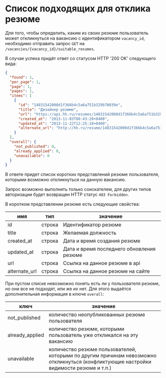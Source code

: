 # Список подходящих для отклика резюме

Для того, чтобы определить, каким из своих резюме пользователь может откликнуться на вакансию c идентификатором `vacancy_id`, 
необходимо отправить запрос `GET` на `/vacancies/{vacancy_id}/suitable_resumes`.

В случае успеха придёт ответ со статусом HTTP '200 OK' следующего вида:

```json
{
  "found": 1,
  "per_page": 1,
  "page": 1,
  "pages": 1,
  "items": [
    {
      "id": "14831542000d1f366b4c5a6a751b329b70039e",
      "title": "Дизайнер резюме",
      "url": "https://api.hh.ru/resumes/14831542000d1f366b4c5a6a751b329b70039e",
      "created_at": "2013-11-03T00:43:20+0400",
      "updated_at": "2013-11-22T12:25:18+0400",
      "alternate_url": "http://hh.ru/resume/14831542000d1f366b4c5a6a751b329b70039e",
    }
  ],
  "overall": {
    "not_published": 0,
    "already_applied": 0,
    "unavailable": 0    
  }
}
```

В ответе придет список коротких представлений резюме пользователя, которыми возможно откликнуться на данную вакансию.

Запрос возможно выполнить только соискателем, для других типов авторизации будет возвращен HTTP статус `403 Forbidden`.

В коротком представлении резюме есть следующие свойства:

 имя | тип | значение
 --- | --- | ---
 id | строка | Идентификатор резюме
 title | строка | Желаемая должность
 created_at | строка | Дата и время создания резюме
 updated_at | строка | Дата и время последнего обновления резюме
 url | строка | Ссылка на данное резюме в api
 alternate_url | строка | Ссылка на данное резюме на сайте

При пустом списке невозможно понять есть ли у пользователя резюме, но они все не подходят, или же их нет. Для этого выдаётся 
дополнительная информация в ключе `overall`:

ключ | значение
--- | ---
not_published | количество неопубликованных резюме пользователя
already_applied | количество резюме, которыми пользователь уже откликался на эту вакансию
unavailable | количество резюме пользователей, которыми по другим причинам невозможно откликнуться (конфликтующие настройки видимости резюме и т.п.)
